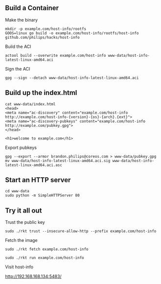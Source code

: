 ## Build a Container

Make the binary

```
mkdir -p example.com/host-info/rootfs
GOOS=linux go build -o example.com/host-info/rootfs/host-info github.com/philips/hacks/host-info
```

Build the ACI

```
actool build --overwrite example.com/host-info www-data/host-info-latest-linux-amd64.aci
```

Sign the ACI

```
gpg --sign --detach www-data/host-info-latest-linux-amd64.aci
```

## Build up the index.html

```
cat www-data/index.html
<head>
<meta name="ac-discovery" content="example.com/host-info http://example.com/host-info-{version}-{os}-{arch}.{ext}">
<meta name="ac-discovery-pubkeys" content="example.com/host-info http://example.com/pubkey.gpg">
</head>

<h1>welcome to example.com</h1>
```

Export pubkeys

```
gpg --export --armor brandon.philips@coreos.com > www-data/pubkey.gpg
mv www-data/host-info-latest-linux-amd64.aci.sig www-data/host-info-latest-linux-amd64.aci.asc
```

## Start an HTTP server

```
cd www-data
sudo python -m SimpleHTTPServer 80
```

## Try it all out

Trust the public key

```
sudo ./rkt trust --insecure-allow-http --prefix example.com/host-info
```

Fetch the image

```
sudo ./rkt fetch example.com/host-info
```


```
sudo ./rkt run example.com/host-info
```

Visit host-info

http://192.168.168.134:5483/

